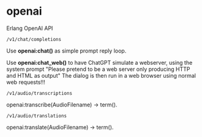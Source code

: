 # openai

Erlang OpenAI API 


    /v1/chat/completions

Use **openai:chat()** as simple prompt reply loop.

Use **openai:chat_web()** to have ChatGPT simulate a webserver, using the system prompt "Please pretend to be a web server only producing HTTP and HTML as output" The dialog is then run in a web browser using normal web requests!!!

    /v1/audio/transcriptions

openai:transcribe(AudioFilename) ->  term().

    /v1/audio/translations

openai:translate(AudioFilename) -> term().
